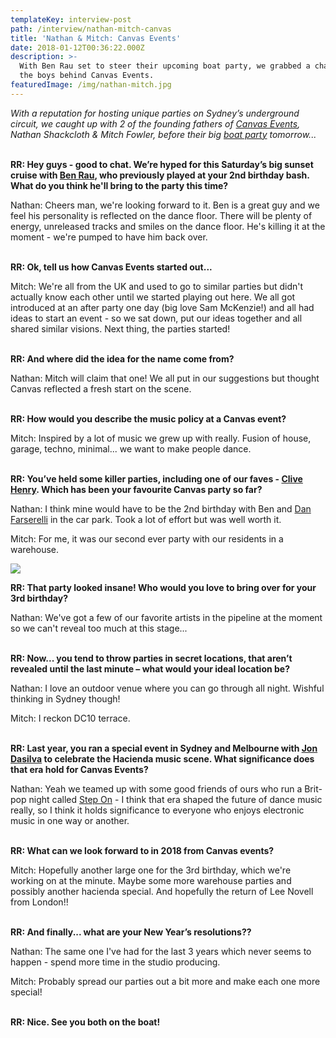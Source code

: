 ```yaml
---
templateKey: interview-post
path: /interview/nathan-mitch-canvas
title: 'Nathan & Mitch: Canvas Events'
date: 2018-01-12T00:36:22.000Z
description: >-
  With Ben Rau set to steer their upcoming boat party, we grabbed a chat with
  the boys behind Canvas Events.
featuredImage: /img/nathan-mitch.jpg
---
```

_With a reputation for hosting unique parties on Sydney’s underground circuit, we caught up with 2 of the founding fathers of [Canvas Events](https://www.facebook.com/canvaseventssydney/), Nathan Shackcloth & Mitch Fowler, before their big [boat party](https://www.facebook.com/pg/canvaseventssydney/events/?ref=page_internal) tomorrow..._
<br><br>

**RR: Hey guys - good to chat. We’re hyped for this Saturday’s big sunset cruise with [Ben Rau](https://www.facebook.com/BenRauMusic/), who previously played at your 2nd birthday bash. What do you think he'll bring to the party this time?**

Nathan: Cheers man, we're looking forward to it. Ben is a great guy and we feel his personality is reflected on the dance floor. There will be plenty of energy, unreleased tracks and smiles on the dance floor. He's killing it at the moment - we're pumped to have him back over.
<br><br>

**RR: Ok, tell us how Canvas Events started out...**

Mitch: We're all from the UK and used to go to similar parties but didn't actually know each other until we started playing out here. We all got introduced at an after party one day (big love Sam McKenzie!) and all had ideas to start an event - so we sat down, put our ideas together and all shared similar visions. Next thing, the parties started!
<br><br>

**RR: And where did the idea for the name come from?**

Nathan: Mitch will claim that one! We all put in our suggestions but thought Canvas reflected a fresh start on the scene.
<br><br>

**RR: How would you describe the music policy at a Canvas event?**

Mitch: Inspired by a lot of music we grew up with really. Fusion of house, garage, techno, minimal... we want to make people dance.
<br><br>

**RR: You’ve held some killer parties, including one of our faves - [Clive Henry](https://magazine.ravereviewz.net/interview/clive-henry). Which has been your favourite Canvas party so far?**

Nathan: I think mine would have to be the 2nd birthday with Ben and [Dan Farserelli](https://www.facebook.com/dan.farserelli/) in the car park. Took a lot of effort but was well worth it.

Mitch: For me, it was our second ever party with our residents in a warehouse.

![](/img/canvas-events-party.jpg)

**RR: That party looked insane! Who would you love to bring over for your 3rd birthday?**

Nathan: We've got a few of our favorite artists in the pipeline at the moment so we can't reveal too much at this stage...
<br><br>

**RR: Now... you tend to throw parties in secret locations, that aren’t revealed until the last minute – what would your ideal location be?**

Nathan: I love an outdoor venue where you can go through all night. Wishful thinking in Sydney though!

Mitch: I reckon DC10 terrace.
<br><br>

**RR: Last year, you ran a special event in Sydney and Melbourne with [Jon Dasilva](https://www.facebook.com/jondasilvadjprofile/) to celebrate the Hacienda music scene. What significance does that era hold for Canvas Events?**

Nathan: Yeah we teamed up with some good friends of ours who run a Brit-pop night called [Step On](https://www.facebook.com/StepOnSydney/) - I think that era shaped the future of dance music really, so I think it holds significance to everyone who enjoys electronic music in one way or another.
<br><br>

**RR: What can we look forward to in 2018 from Canvas events?**

Mitch: Hopefully another large one for the 3rd birthday, which we're working on at the minute. Maybe some more warehouse parties and possibly another hacienda special. And hopefully the return of Lee Novell from London!!
<br><br>

**RR: And finally... what are your New Year’s resolutions??**

Nathan: The same one I've had for the last 3 years which never seems to happen - spend more time in the studio producing.

Mitch: Probably spread our parties out a bit more and make each one more special!
<br><br>

**RR: Nice. See you both on the boat!**
